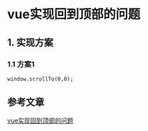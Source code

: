 # vue实现回到顶部的问题

## 1. 实现方案

### 1.1 方案1

```
window.scrollTo(0,0);
```



## 参考文章

[vue实现回到顶部的问题](https://segmentfault.com/q/1010000011779535)

